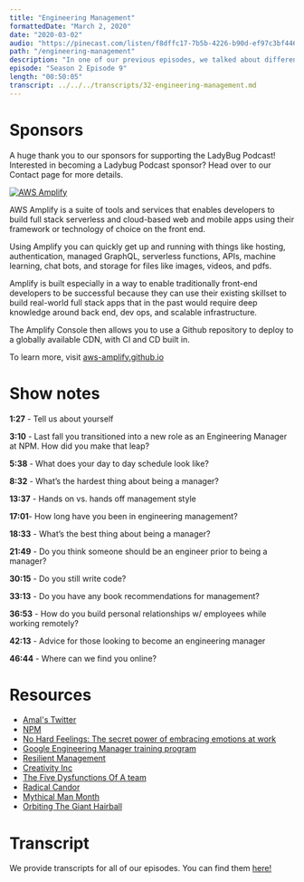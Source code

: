 ```yaml
---
title: "Engineering Management"
formattedDate: "March 2, 2020"
date: "2020-03-02"
audio: "https://pinecast.com/listen/f8dffc17-7b5b-4226-b90d-ef97c3bf4467.mp3"
path: "/engineering-management"
description: "In one of our previous episodes, we talked about different jobs within tech, one of which is engineering management. Today we’re joined by the wonderful Amal Hussein, engineering manager at NPM and we’re going to chat more in-depth about her career path."
episode: "Season 2 Episode 9"
length: "00:50:05"
transcript: ../../../transcripts/32-engineering-management.md
---
```


# Sponsors

A huge thank you to our sponsors for supporting the LadyBug Podcast! Interested in becoming a Ladybug Podcast sponsor? Head over to our Contact page for more details.

<a class="image-link" target="_blank" href="http://aws-amplify.github.io/"><img src="../../images/sponsors/aws-amplify.png" alt="AWS Amplify"></a>

AWS Amplify is a suite of tools and services that enables developers to build full stack serverless and cloud-based web and mobile apps using their framework or technology of choice on the front end.

Using Amplify you can quickly get up and running with things like hosting, authentication, managed GraphQL, serverless functions, APIs, machine learning, chat bots, and storage for files like images, videos, and pdfs.

Amplify is built especially in a way to enable traditionally front-end developers to be successful because they can use their existing skillset to build real-world full stack apps that in the past would require deep knowledge around back end, dev ops, and scalable infrastructure.

The Amplify Console then allows you to use a Github repository to deploy to a globally available CDN, with CI and CD built in.

To learn more, visit <a href="http://aws-amplify.github.io/">aws-amplify.github.io</a>

# Show notes

**1:27** - Tell us about yourself

**3:10** - Last fall you transitioned into a new role as an Engineering Manager at NPM. How did you make that leap?

**5:38** - What does your day to day schedule look like?

**8:32** - What’s the hardest thing about being a manager?

**13:37** - Hands on vs. hands off management style

**17:01**- How long have you been in engineering management?

**18:33** - What’s the best thing about being a manager?

**21:49** - Do you think someone should be an engineer prior to being a manager?

**30:15** - Do you still write code?

**33:13** - Do you have any book recommendations for management?

**36:53** - How do you build personal relationships w/ employees while working remotely?

**42:13** - Advice for those looking to become an engineering manager

**46:44** - Where can we find you online?

# Resources

- [Amal's Twitter](https://twitter.com/nomadtechie)
- [NPM](https://twitter.com/npmjs)
- [No Hard Feelings: The secret power of embracing emotions at work](https://www.amazon.com/No-Hard-Feelings-Embracing-Emotions/dp/0525533834/ref=sr_1_1?crid=2VMW5GJ5RJ2N4&keywords=no+hard+feelings+the+secret+power+of+embracing+emotions+at+work&qid=1579704575&s=books&sprefix=the+secret+power+of+em%2Cstripbooks-intl-ship%2C226&sr=1-1)
- [Google Engineering Manager training program](https://rework.withgoogle.com/subjects/managers/)
- [Resilient Management](https://www.amazon.com/RESILIENT-MANAGEMENT-Lara-Hogan/dp/1937557820/ref=sr_1_1?crid=1GVWEI7OA55SP&keywords=resilient+management&qid=1579704556&s=books&sprefix=resilient+mana%2Cstripbooks-intl-ship%2C236&sr=1-1)
- [Creativity Inc](https://www.amazon.com/Creativity-Inc-Overcoming-Unseen-Inspiration/dp/0812993012/ref=sr_1_1?crid=1W17JKSR0H3OU&keywords=creativity+inc&qid=1579704538&s=books&sprefix=creativity+inc%2Cstripbooks-intl-ship%2C228&sr=1-1)
- [The Five Dysfunctions Of A team](https://www.amazon.com/Five-Dysfunctions-Team-Leadership-Fable/dp/0787960756)
- [Radical Candor](https://www.amazon.de/dp/1250235375/ref=sr_1_1?adgrpid=81593322429&gclid=CjwKCAiAgqDxBRBTEiwA59eENxygcP4O31wvRRDzlqB-6XF-0wA7NVdViHgehFp0tiKQvQ09-88UnBoCWcgQAvD_BwE&hvadid=394700394203&hvdev=c&hvlocphy=9041873&hvnetw=g&hvpos=1t1&hvqmt=e&hvrand=6069246202565046641&hvtargid=kwd-295322973806&hydadcr=24464_1811915&keywords=radical+candor&qid=1579704486&sr=8-1)
- [Mythical Man Month](https://www.amazon.com/Mythical-Man-Month-Software-Engineering-Anniversary/dp/0201835959)
- [Orbiting The Giant Hairball](https://www.amazon.com/Orbiting-Giant-Hairball-Corporate-Surviving/dp/0670879835/ref=sr_1_1?crid=1DJTLD78XNOC4&keywords=orbiting+the+giant+hairball+by+gordon+mackenzie&qid=1579704599&sprefix=orbiting+the+gian%2Cstripbooks-intl-ship%2C221&sr=8-1)

# Transcript

We provide transcripts for all of our episodes. You can find them <a href="https://github.com/ladybug-podcast/ladybug-website/blob/master/transcripts/31-engineering-management.md" target="_blank" class="highlight">here!</a>
